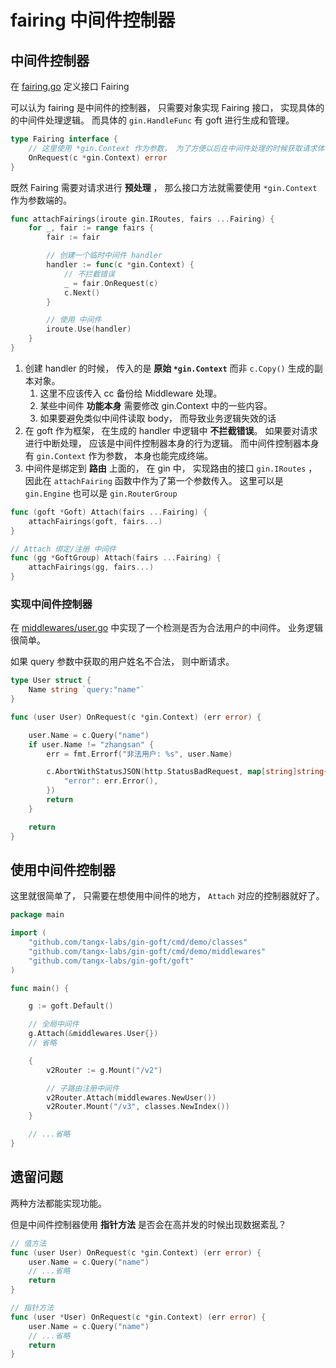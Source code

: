 # fairing 中间件控制器



## 中间件控制器

在 [fairing.go](/goft/fairing.go) 定义接口 Fairing

可以认为 fairing 是中间件的控制器， 只需要对象实现 Fairing 接口， 实现具体的的中间件处理逻辑。 而具体的 `gin.HandleFunc` 有 goft 进行生成和管理。

```go
type Fairing interface {
	// 这里使用 *gin.Context 作为参数， 为了方便以后在中间件处理的时候获取请求体中的信息
	OnRequest(c *gin.Context) error
}
```

既然 Fairing 需要对请求进行 **预处理** ， 那么接口方法就需要使用 `*gin.Context` 作为参数端的。


```go
func attachFairings(iroute gin.IRoutes, fairs ...Fairing) {
	for _, fair := range fairs {
		fair := fair

		// 创建一个临时中间件 handler
		handler := func(c *gin.Context) {
			// 不拦截错误
			_ = fair.OnRequest(c)
			c.Next()
		}

		// 使用 中间件
		iroute.Use(handler)
	}
}
```

1. 创建 handler 的时候， 传入的是 **原始 `*gin.Context`** 而非 `c.Copy()` 生成的副本对象。
    1. 这里不应该传入 cc 备份给 Middleware 处理。
    2. 某些中间件 **功能本身** 需要修改 gin.Context 中的一些内容。
    3. 如果要避免类似中间件读取 body， 而导致业务逻辑失效的话
2. 在 goft 作为框架， 在生成的 handler 中逻辑中 **不拦截错误**。 如果要对请求进行中断处理， 应该是中间件控制器本身的行为逻辑。 而中间件控制器本身有 `gin.Context` 作为参数， 本身也能完成终端。
3. 中间件是绑定到 **路由** 上面的， 在 gin 中， 实现路由的接口 `gin.IRoutes` ， 因此在 `attachFairing` 函数中作为了第一个参数传入。 这里可以是 `gin.Engine` 也可以是 `gin.RouterGroup`

```go
func (goft *Goft) Attach(fairs ...Fairing) {
	attachFairings(goft, fairs...)
}

// Attach 绑定/注册 中间件
func (gg *GoftGroup) Attach(fairs ...Fairing) {
	attachFairings(gg, fairs...)
}
```



### 实现中间件控制器

在 [middlewares/user.go](/cmd/demo/middlewares/user.go) 中实现了一个检测是否为合法用户的中间件。 业务逻辑很简单。

如果 query 参数中获取的用户姓名不合法， 则中断请求。 

```go
type User struct {
	Name string `query:"name"`
}

func (user User) OnRequest(c *gin.Context) (err error) {

	user.Name = c.Query("name")
	if user.Name != "zhangsan" {
		err = fmt.Errorf("非法用户: %s", user.Name)

		c.AbortWithStatusJSON(http.StatusBadRequest, map[string]string{
			"error": err.Error(),
		})
		return
	}

	return
}
```


## 使用中间件控制器

这里就很简单了， 只需要在想使用中间件的地方， `Attach` 对应的控制器就好了。

```go
package main

import (
	"github.com/tangx-labs/gin-goft/cmd/demo/classes"
	"github.com/tangx-labs/gin-goft/cmd/demo/middlewares"
	"github.com/tangx-labs/gin-goft/goft"
)

func main() {

	g := goft.Default()

	// 全局中间件
	g.Attach(&middlewares.User{})
	// 省略

	{
		v2Router := g.Mount("/v2")

		// 子路由注册中间件
		v2Router.Attach(middlewares.NewUser())
		v2Router.Mount("/v3", classes.NewIndex())
	}

	// ...省略
}
```

## 遗留问题

两种方法都能实现功能。

但是中间件控制器使用 **指针方法** 是否会在高并发的时候出现数据紊乱？

```go
// 值方法
func (user User) OnRequest(c *gin.Context) (err error) {
	user.Name = c.Query("name")
	// ...省略
	return
}

// 指针方法
func (user *User) OnRequest(c *gin.Context) (err error) {
	user.Name = c.Query("name")
	// ...省略
	return
}
```
